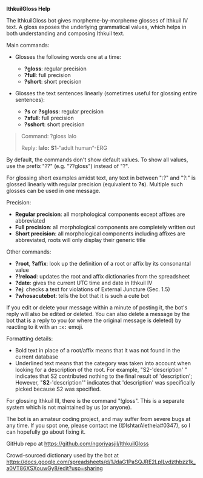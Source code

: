 **IthkuilGloss Help**

The IthkuilGloss bot gives morpheme-by-morpheme glosses of Ithkuil IV text. A gloss exposes the underlying grammatical values, which helps in both understanding and composing Ithkuil text.

Main commands:
- Glosses the following words one at a time:
   - **?gloss**: regular precision
   - **?full**: full precision
   - **?short**: short precision
   
- Glosses the text sentences linearly (sometimes useful for glossing entire sentences):
   - **?s** or **?sgloss**: regular precision
   - **?sfull**: full precision
   - **?sshort**: short precision
  
> Command: ?gloss lalo
> 
> Reply: **lalo:** __S1__-“adult human“-ERG

By default, the commands don't show default values. To show all values, use the prefix "??" (e.g. "??gloss") instead of "?".

For glossing short examples amidst text, any text in between ":?" and "?:" is glossed linearly with regular precision (equivalent to **?s**). Multiple such glosses can be used in one message.

Precision:
  - __Regular precision__: all morphological components except affixes are abbreviated
  - __Full precision__: all morphological components are completely written out
  - __Short precision__: all morphological components including affixes are abbreviated, roots will only display their generic title

Other commands:
  - **?root**, **?affix**: look up the definition of a root or affix by its consonantal value
  - **?!reload**: updates the root and affix dictionaries from the spreadsheet
  - **?date**: gives the current UTC time and date in Ithkuil IV
  - **?ej**: checks a text for violations of External Juncture (Sec. 1.5)
  - **?whosacutebot**: tells the bot that it is such a cute bot
    
If you edit or delete your message within a minute of posting it, the bot's reply will also be edited or deleted. You can also delete a message by the bot that is a reply to you (or where the original message is deleted) by reacting to it with an ``:x:`` emoji.

Formatting details:
  - Bold text in place of a root/affix means that it was not found in the current database
  - Underlined text means that the category was taken into account when looking for a description of the root.
   For example, "S2-'description' " indicates that S2 contributed nothing to the final result of 'description'; However, "__S2__-'description'" indicates that 'description' was specifically picked because S2 was specified.

For glossing Ithkuil III, there is the command "!gloss". This is a separate system which is not maintained by us (or anyone).

The bot is an amateur coding project, and may suffer from severe bugs at any time. If you spot one, please contact me (@IshtarAletheia#0347), so I can hopefully go about fixing it.

GitHub repo at https://github.com/ngoriyasjil/IthkuilGloss

Crowd-sourced dictionary used by the bot at https://docs.google.com/spreadsheets/d/1JdaG1PaSQJRE2LpILvdzthbzz1k_a0VT86XSXouwGy8/edit?usp=sharing
